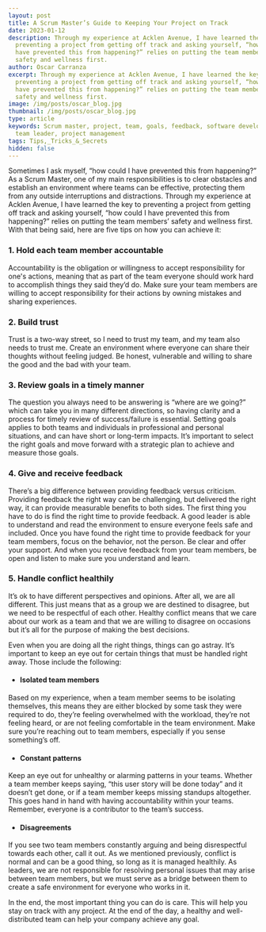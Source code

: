 ```yaml
---
layout: post
title: A Scrum Master’s Guide to Keeping Your Project on Track
date: 2023-01-12
description: Through my experience at Acklen Avenue, I have learned the key to
  preventing a project from getting off track and asking yourself, “how could I
  have prevented this from happening?” relies on putting the team members’
  safety and wellness first.
author: Oscar Carranza
excerpt: Through my experience at Acklen Avenue, I have learned the key to
  preventing a project from getting off track and asking yourself, “how could I
  have prevented this from happening?” relies on putting the team members’
  safety and wellness first.
image: /img/posts/oscar_blog.jpg
thumbnail: /img/posts/oscar_blog.jpg
type: article
keywords: Scrum master, project, team, goals, feedback, software development,
  team leader, project management
tags: Tips,_Tricks_&_Secrets
hidden: false
---
```

Sometimes I ask myself, “how could I have prevented this from happening?” As a Scrum Master, one of my main responsibilities is to clear obstacles and establish an environment where teams can be effective, protecting them from any outside interruptions and distractions. Through my experience at Acklen Avenue, I have learned the key to preventing a project from getting off track and asking yourself, “how could I have prevented this from happening?” relies on putting the team members’ safety and wellness first. With that being said, here are five tips on how you can achieve it:

### 1. Hold each team member accountable

Accountability is the obligation or willingness to accept responsibility for one's actions, meaning that as part of the team everyone should work hard to accomplish things they said they’d do. Make sure your team members are willing to accept responsibility for their actions by owning mistakes and sharing experiences.

### 2. Build trust

Trust is a two-way street, so I need to trust my team, and my team also needs to trust me. Create an environment where everyone can share their thoughts without feeling judged. Be honest, vulnerable and willing to share the good and the bad with your team. 

### 3. Review goals in a timely manner

The question you always need to be answering is “where are we going?” which can take you in many different directions, so having clarity and a process for timely review of success/failure is essential. Setting goals applies to both teams and individuals in professional and personal situations, and can have short or long-term impacts. It’s important to select the right goals and move forward with a strategic plan to achieve and measure those goals. 

### 4. Give and receive feedback 

There’s a big difference between providing feedback versus criticism. Providing feedback the right way can be challenging, but delivered the right way, it can provide measurable benefits to both sides. The first thing you have to do is find the right time to provide feedback. A good leader is able to understand and read the environment to ensure everyone feels safe and included. Once you have found the right time to provide feedback for your team members, focus on the behavior, not the person. Be clear and offer your support. And when you receive feedback from your team members, be open and listen to make sure you understand and learn. 

### 5. Handle conflict healthily

It’s ok to have different perspectives and opinions. After all, we are all different. This just means that as a group we are destined to disagree, but we need to be respectful of each other. Healthy conflict means that we care about our work as a team and that we are willing to disagree on occasions but it’s all for the purpose of making the best decisions.  

Even when you are doing all the right things, things can go astray. It’s important to keep an eye out for certain things that must be handled right away. Those include the following: 

* #### Isolated team members 

Based on my experience, when a team member seems to be isolating themselves, this means they are either blocked by some task they were required to do, they’re feeling overwhelmed with the workload, they’re not feeling heard, or are not feeling comfortable in the team environment. Make sure you’re reaching out to team members, especially if you sense something’s off.

* #### Constant patterns

Keep an eye out for unhealthy or alarming patterns in your teams. Whether a team member keeps saying, “this user story will be done today” and it doesn’t get done, or if a team member keeps missing standups altogether. This goes hand in hand with having accountability within your teams.  Remember, everyone is a contributor to the team’s success.

* #### Disagreements

If you see two team members constantly arguing and being disrespectful towards each other, call it out. As we mentioned previously, conflict is normal and can be a good thing, so long as it is managed healthily. As leaders, we are not responsible for resolving personal issues that may arise between team members, but we must serve as a bridge between them to create a safe environment for everyone who works in it.  

In the end, the most important thing you can do is care. This will help you stay on track with any project. At the end of the day, a healthy and well-distributed team can help your company achieve any goal.